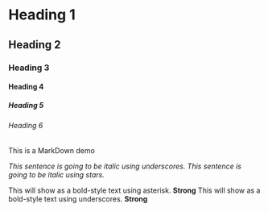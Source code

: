 <!--Heading-->

# Heading 1
## Heading 2
### Heading 3
#### Heading 4
##### Heading 5
###### Heading 6
This is a MarkDown demo

<!--Italic-->
_This sentence is going to be italic using underscores._
*This sentence is going to be italic using stars.*

<!--Strong-->
This will show as a bold-style text using asterisk. **Strong**
This will show as a bold-style text using underscores. __Strong__
